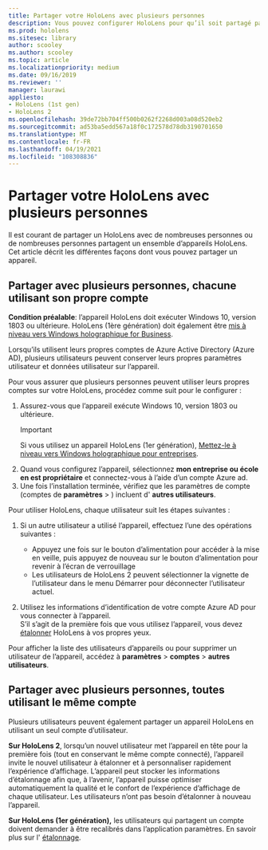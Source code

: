 ```yaml
---
title: Partager votre HoloLens avec plusieurs personnes
description: Vous pouvez configurer HoloLens pour qu’il soit partagé par plusieurs comptes de Azure Active Directory ou par plusieurs utilisateurs qui utilisent un seul compte.
ms.prod: hololens
ms.sitesec: library
author: scooley
ms.author: scooley
ms.topic: article
ms.localizationpriority: medium
ms.date: 09/16/2019
ms.reviewer: ''
manager: laurawi
appliesto:
- HoloLens (1st gen)
- HoloLens 2
ms.openlocfilehash: 39de72bb704ff500b0262f2268d003a08d520eb2
ms.sourcegitcommit: ad53ba5edd567a18f0c172578d78db3190701650
ms.translationtype: MT
ms.contentlocale: fr-FR
ms.lasthandoff: 04/19/2021
ms.locfileid: "108308836"
---
```

# <a name="share-your-hololens-with-multiple-people"></a>Partager votre HoloLens avec plusieurs personnes

Il est courant de partager un HoloLens avec de nombreuses personnes ou de nombreuses personnes partagent un ensemble d’appareils HoloLens.  Cet article décrit les différentes façons dont vous pouvez partager un appareil.

## <a name="share-with-multiple-people-each-using-their-own-account"></a>Partager avec plusieurs personnes, chacune utilisant son propre compte

**Condition préalable**: l’appareil HoloLens doit exécuter Windows 10, version 1803 ou ultérieure.  HoloLens (1ère génération) doit également être [mis à niveau vers Windows holographique for Business](hololens-upgrade-enterprise.md).

Lorsqu’ils utilisent leurs propres comptes de Azure Active Directory (Azure AD), plusieurs utilisateurs peuvent conserver leurs propres paramètres utilisateur et données utilisateur sur l’appareil.

Pour vous assurer que plusieurs personnes peuvent utiliser leurs propres comptes sur votre HoloLens, procédez comme suit pour le configurer :

1. Assurez-vous que l’appareil exécute Windows 10, version 1803 ou ultérieure.
   > [!IMPORTANT]
   > Si vous utilisez un appareil HoloLens (1er génération), [Mettez-le à niveau vers Windows holographique pour entreprises](hololens1-upgrade-enterprise.md).
1. Quand vous configurez l’appareil, sélectionnez **mon entreprise ou école en est propriétaire** et connectez-vous à l’aide d’un compte Azure ad.
1. Une fois l’installation terminée, vérifiez que les paramètres de compte (comptes de **paramètres**  >  ) incluent d' **autres utilisateurs**.

Pour utiliser HoloLens, chaque utilisateur suit les étapes suivantes :

1. Si un autre utilisateur a utilisé l’appareil, effectuez l’une des opérations suivantes :
   - Appuyez une fois sur le bouton d’alimentation pour accéder à la mise en veille, puis appuyez de nouveau sur le bouton d’alimentation pour revenir à l’écran de verrouillage
   - Les utilisateurs de HoloLens 2 peuvent sélectionner la vignette de l’utilisateur dans le menu Démarrer pour déconnecter l’utilisateur actuel.

1. Utilisez les informations d’identification de votre compte Azure AD pour vous connecter à l’appareil.  
    S’il s’agit de la première fois que vous utilisez l’appareil, vous devez [étalonner](hololens-calibration.md) HoloLens à vos propres yeux.

Pour afficher la liste des utilisateurs d’appareils ou pour supprimer un utilisateur de l’appareil, accédez à **paramètres**  >  **comptes**  >  **autres utilisateurs**.

## <a name="share-with-multiple-people-all-using-the-same-account"></a>Partager avec plusieurs personnes, toutes utilisant le même compte

Plusieurs utilisateurs peuvent également partager un appareil HoloLens en utilisant un seul compte d’utilisateur.

**Sur HoloLens 2**, lorsqu’un nouvel utilisateur met l’appareil en tête pour la première fois (tout en conservant le même compte connecté), l’appareil invite le nouvel utilisateur à étalonner et à personnaliser rapidement l’expérience d’affichage. L’appareil peut stocker les informations d’étalonnage afin que, à l’avenir, l’appareil puisse optimiser automatiquement la qualité et le confort de l’expérience d’affichage de chaque utilisateur. Les utilisateurs n’ont pas besoin d’étalonner à nouveau l’appareil.

**Sur HoloLens (1er génération),** les utilisateurs qui partagent un compte doivent demander à être recalibrés dans l’application paramètres.  En savoir plus sur l' [étalonnage](hololens-calibration.md).
